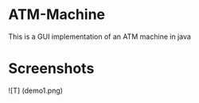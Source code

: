 # ATM-Machine
This is a GUI implementation of an ATM machine in java
# Screenshots
![T] (demo1.png)
